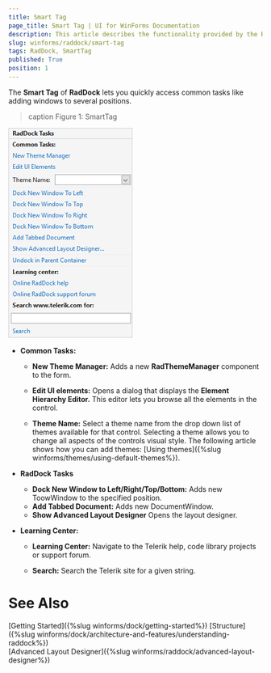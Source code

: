 ```yaml
---
title: Smart Tag
page_title: Smart Tag | UI for WinForms Documentation
description: This article describes the functionality provided by the RadDock smart tag.
slug: winforms/raddock/smart-tag
tags: RadDock, SmartTag 
published: True
position: 1
---
```


The __Smart Tag__ of __RadDock__ lets you quickly access common tasks like adding windows to several positions. 

>caption Figure 1: SmartTag 
 
![raddock-smart-tag001](images/raddock-smart-tag001.png) 

* __Common Tasks:__
    - __New Theme Manager:__ Adds a new __RadThemeManager__ component to the form.

    - __Edit UI elements:__ Opens a dialog that displays the __Element Hierarchy Editor.__ This editor lets you browse all the elements in the control.
    - __Theme Name:__ Select a theme name from the drop down list of themes available for that control. Selecting a theme allows you to change all aspects of the controls visual style. The following article shows how you can add themes: [Using themes]({%slug winforms/themes/using-default-themes%}).

* __RadDock Tasks__
    - __Dock New Window to Left/Right/Top/Bottom:__ Adds new ToowWindow to the specified position.
    - __Add Tabbed Document:__ Adds new DocumentWindow.
    - __Show Advanced Layout Designer__ Opens the layout designer. 

* __Learning Center:__
    - __Learning Center:__ Navigate to the Telerik help, code library projects or support forum.

    - __Search:__ Search the Telerik site for a given string.

# See Also

[Getting Started]({%slug winforms/dock/getting-started%})
[Structure]({%slug winforms/dock/architecture-and-features/understanding-raddock%})     
[Advanced Layout Designer]({%slug winforms/raddock/advanced-layout-designer%})
